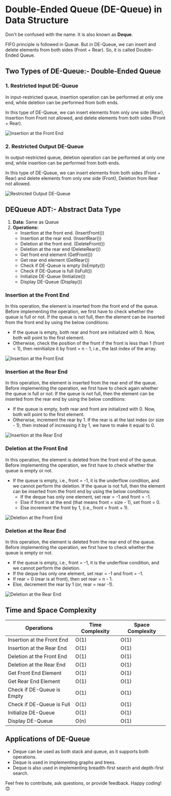 # Double-Ended Queue (DE-Queue) in Data Structure

Don't be confused with the name. It is also known as **Deque**.

FIFO principle is followed in Queue. But in DE-Queue, we can insert and delete elements from both sides (Front + Rear). So, it is called Double-Ended Queue.

## Two Types of DE-Queue:- Double-Ended Queue

### 1. Restricted Input DE-Queue
In input-restricted queue, insertion operation can be performed at only one end, while deletion can be performed from both ends.

In this type of DE-Queue, we can insert elements from only one side (Rear), Insertion from Front not allowed, and delete elements from both sides (Front + Rear).

<div style="background-color: white; display: inline-block;">
    <img src="https://static.javatpoint.com/ds/images/ds-deque2.png" alt="Insertion at the Front End" style="background-color: white;">
</div>

### 2. Restricted Output DE-Queue
In output-restricted queue, deletion operation can be performed at only one end, while insertion can be performed from both ends.

In this type of DE-Queue, we can insert elements from both sides (Front + Rear) and delete elements from only one side (Front), Deletion from Rear not allowed.

![Restricted Output DE-Queue](https://static.javatpoint.com/ds/images/ds-deque3.png)

## DEQueue ADT:- Abstract Data Type

1. **Data:** Same as Queue
2. **Operations:**
    - Insertion at the front end. (InsertFront())
    - Insertion at the rear end. (InsertRear())
    - Deletion at the front end. (DeleteFront())
    - Deletion at the rear end (DeleteRear())
    - Get front end element (GetFront())
    - Get rear end element (GetRear())
    - Check if DE-Queue is empty (IsEmpty())
    - Check if DE-Queue is full (IsFull())
    - Initialize DE-Queue (Initialize())
    - Display DE-Queue (Display())

### Insertion at the Front End

In this operation, the element is inserted from the front end of the queue. Before implementing the operation, we first have to check whether the queue is full or not. If the queue is not full, then the element can be inserted from the front end by using the below conditions:

- If the queue is empty, both rear and front are initialized with 0. Now, both will point to the first element.
- Otherwise, check the position of the front if the front is less than 1 (front < 1), then reinitialize it by front = n - 1, i.e., the last index of the array.

![Insertion at the Front End](https://static.javatpoint.com/ds/images/ds-deque4.png)

### Insertion at the Rear End

In this operation, the element is inserted from the rear end of the queue. Before implementing the operation, we first have to check again whether the queue is full or not. If the queue is not full, then the element can be inserted from the rear end by using the below conditions:

- If the queue is empty, both rear and front are initialized with 0. Now, both will point to the first element.
- Otherwise, increment the rear by 1. If the rear is at the last index (or size - 1), then instead of increasing it by 1, we have to make it equal to 0.

![Insertion at the Rear End](https://static.javatpoint.com/ds/images/ds-deque5.png)

### Deletion at the Front End

In this operation, the element is deleted from the front end of the queue. Before implementing the operation, we first have to check whether the queue is empty or not.

- If the queue is empty, i.e., front = -1, it is the underflow condition, and we cannot perform the deletion. If the queue is not full, then the element can be inserted from the front end by using the below conditions:
  - If the deque has only one element, set rear = -1 and front = -1.
  - Else if front is at the end (that means front = size - 1), set front = 0.
  - Else increment the front by 1, (i.e., front = front + 1).

![Deletion at the Front End](https://static.javatpoint.com/ds/images/ds-deque6.png)

### Deletion at the Rear End

In this operation, the element is deleted from the rear end of the queue. Before implementing the operation, we first have to check whether the queue is empty or not.

- If the queue is empty, i.e., front = -1, it is the underflow condition, and we cannot perform the deletion.
- If the deque has only one element, set rear = -1 and front = -1.
- If rear = 0 (rear is at front), then set rear = n - 1.
- Else, decrement the rear by 1 (or, rear = rear -1).

<div style="background-color: white; display: inline-block;">
    <img src="https://static.javatpoint.com/ds/images/ds-deque7.png" alt="Deletion at the Rear End" style="background-color: white;">
</div>

## Time and Space Complexity

| Operations                  | Time Complexity | Space Complexity |
| --------------------------- | --------------- | ---------------- |
| Insertion at the Front End  | O(1)            | O(1)             |
| Insertion at the Rear End   | O(1)            | O(1)             |
| Deletion at the Front End   | O(1)            | O(1)             |
| Deletion at the Rear End    | O(1)            | O(1)             |
| Get Front End Element       | O(1)            | O(1)             |
| Get Rear End Element        | O(1)            | O(1)             |
| Check if DE-Queue is Empty  | O(1)            | O(1)             |
| Check if DE-Queue is Full   | O(1)            | O(1)             |
| Initialize DE-Queue         | O(1)            | O(1)             |
| Display DE-Queue            | O(n)            | O(1)             |

## Applications of DE-Queue

- Deque can be used as both stack and queue, as it supports both operations.
- Deque is used in implementing graphs and trees.
- Deque is also used in implementing breadth-first search and depth-first search.

Feel free to contribute, ask questions, or provide feedback. Happy coding! 😊

